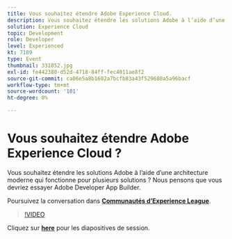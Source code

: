 ```yaml
---
title: Vous souhaitez étendre Adobe Experience Cloud.
description: Vous souhaitez étendre les solutions Adobe à l’aide d’une architecture moderne qui fonctionne pour plusieurs solutions ? Nous pensons que vous devriez essayer Adobe Developer App Builder. Cette session a été diffusée dans le cadre d’un événement de contenu Adobe Developers Live.
solution: Experience Cloud
topic: Development
role: Developer
level: Experienced
kt: 7189
type: Event
thumbnail: 331852.jpg
exl-id: fe442380-d52d-4718-84ff-fec4011ae8f2
source-git-commit: ca06e5a8b1602a7bcfb83a43f529680a5a96bacf
workflow-type: tm+mt
source-wordcount: '101'
ht-degree: 0%

---
```


# Vous souhaitez étendre Adobe Experience Cloud ?

Vous souhaitez étendre les solutions Adobe à l’aide d’une architecture moderne qui fonctionne pour plusieurs solutions ? Nous pensons que vous devriez essayer Adobe Developer App Builder.

Poursuivez la conversation dans **[Communautés d’Experience League](http://adobe.ly/36Yd3v6)**.

>[!VIDEO](https://video.tv.adobe.com/v/331852/?quality=12&learn=on&hidetitle=true)

Cliquez sur **[here](/help/adobe-developers-live/assets/extend-experience-cloud.pdf)** pour les diapositives de session.
